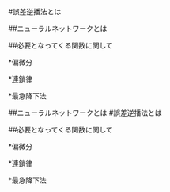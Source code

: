 #誤差逆播法とは

##ニューラルネットワークとは

##必要となってくる関数に関して

*偏微分

*連鎖律

*最急降下法

##ニューラルネットワークとは
#誤差逆播法とは

##必要となってくる関数に関して

*偏微分

*連鎖律

*最急降下法


